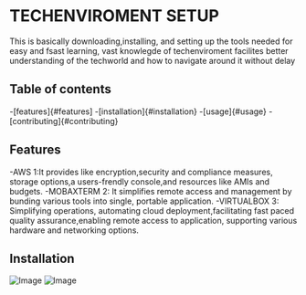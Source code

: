 # TECHENVIROMENT SETUP

This is basically  downloading,installing, and setting up the tools needed for easy and fsast learning, vast knowlegde of techenviroment
facilites better understanding of the techworld and how to navigate around it without delay

## Table of contents
-[features]{#features]
-[installation]{#installation}
-[usage]{#usage}
-[contributing]{#contributing}

## Features

-AWS 1:It provides like encryption,security and compliance measures, storage options,a users-frendly console,and resources like AMIs and budgets.
-MOBAXTERM 2: It simplifies remote access and management by bunding various tools into single, portable application.
-VIRTUALBOX 3: Simplifying operations, automating cloud deployment,facilitating fast paced quality assurance,enabling remote access to application,
supporting various hardware and networking options.

## Installation
![Image](https://github.com/user-attachments/assets/29d63b28-5a23-4dcc-8b02-564d15580858)
![Image](https://github.com/user-attachments/assets/954ff3e9-9245-497b-b078-ab628fff3a44)
